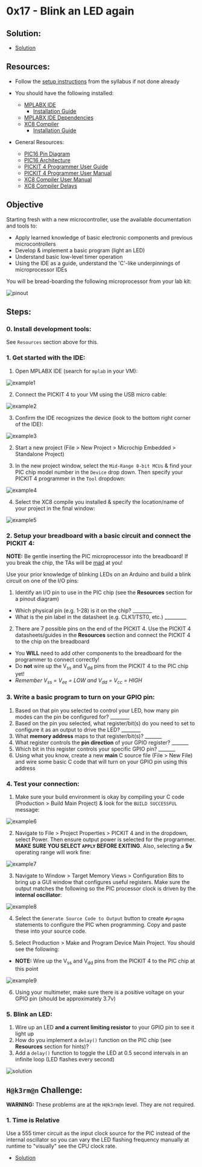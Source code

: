 # 0x17 - Blink an LED again

## Solution:

- [Solution](solution/solution.md)

## Resources:

- Follow the [setup instructions](../../syllabus.md#setup) from the syllabus if not done already

- You should have the following installed:

  - [MPLABX IDE](https://microchipdeveloper.com/install:mplabx-lin64)
    - [Installation Guide](https://microchipdeveloper.com/mplabx:installation)
  - [MPLABX IDE Dependencies](https://microchipdeveloper.com/install:mplabx-lin64)
  - [XC8 Compiler](http://www.microchip.com/mplabxc8linux)
    - [Installation Guide](https://www.microchipdeveloper.com/xc8:installation)

- General Resources:

  - [PIC16 Pin Diagram](http://ww1.microchip.com/downloads/en/DeviceDoc/41287D.pdf)
  - [PIC16 Architecture](http://ww1.microchip.com/downloads/en/DeviceDoc/41291F.pdf)
  - [PICKIT 4 Programmer User Guide](http://ww1.microchip.com/downloads/en/DeviceDoc/50002721A.pdf)
  - [PICKIT 4 Programmer User Manual](https://microchipdeveloper.com/pickit4:start)
  - [XC8 Compiler User Manual](http://ww1.microchip.com/downloads/en/devicedoc/50002053g.pdf)
  - [XC8 Compiler Delays](resources/XC8_delay.pdf)

## Objective

Starting fresh with a new microcontroller, use the available documentation and tools to:

- Apply learned knowledge of basic electronic components and previous microcontrollers
- Develop & implement a basic program (light an LED)
- Understand basic low-level timer operation
- Using the IDE as a guide, understand the 'C'-like underpinnings of microprocessor IDEs

You will be bread-boarding the following microprocessor from your lab kit:

![pinout](resources/pinout.png)

## Steps:

### 0. Install development tools:

See `Resources` section above for this.

### 1. Get started with the IDE:

1. Open MPLABX IDE (search for `mplab` in your VM):

![example1](resources/example1.png)

2. Connect the PICKIT 4 to your VM using the USB micro cable:

![example2](resources/example2.jpg)

3. Confirm the IDE recognizes the device (look to the bottom right corner of the IDE):

![example3](resources/example3.png)

2. Start a new project (File > New Project > Microchip Embedded > Standalone Project)

3. In the new project window, select the `Mid-Range 8-bit MCUs` & find your PIC chip model number in the `Device` drop down. Then specify your PICKIT 4 programmer in the `Tool` dropdown:

![example4](resources/example4.png)

4. Select the XC8 compile you installed & specify the location/name of your project in the final window:

![example5](resources/example5.png)

### 2. Setup your breadboard with a basic circuit and connect the PICKIT 4:

**NOTE:** Be gentle inserting the PIC microprocessor into the breadboard! If you break the chip, the TAs will be <u>mad</u> at you!

Use your prior knowledge of blinking LEDs on an Arduino and build a blink circuit on one of the I/O pins:

1. Identify an I/O pin to use in the PIC chip (see the **Resources** section for a pinout diagram)
  - Which physical pin (e.g. 1-28) is it on the chip? ________
  - What is the pin label in the datasheet (e.g. CLK1/TST0, etc.) _________
2. There are 7 possible pins on the end of the PICKIT 4. Use the PICKIT 4 datasheets/guides in the **Resources** section and connect the PICKIT 4 to the chip on the breadboard
  - You **WILL** need to add other components to the breadboard for the programmer to connect correctly!
  - Do **not** wire up the V<sub>ss</sub> and V<sub>dd</sub> pins from the PICKIT 4 to the PIC chip yet!
  - _Remember V<sub>ss</sub> = V<sub>ee</sub> = LOW and V<sub>dd</sub> = V<sub>cc</sub> = HIGH_

### 3. Write a basic program to turn on your GPIO pin:

1. Based on that pin you selected to control your LED, how many pin modes can the pin be configured for? ________
2. Based on the pin you selected, what register/bit(s) do you need to set to configure it as an output to drive the LED? ________
3. What **memory address** maps to that register/bit(s)? _______
4. What register controls the **pin direction** of your GPIO register? _______
5. Which bit in this register controls your specific GPIO pin? _______
6. Using what you know, create a new **main** C source file (File > New File) and wire some basic C code that will turn on your GPIO pin using this address

### 4. Test your connection:

1. Make sure your build environment is okay by compiling your C code (Production > Build Main Project) & look for the `BUILD SUCCESSFUL` message:

![example6](resources/example6.png)

2. Navigate to File > Project Properties > PICKIT 4 and in the dropdown, select Power. Then ensure output power is selected for the programmer. **MAKE SURE YOU SELECT `APPLY` BEFORE EXITING**. Also, selecting a **5v** operating range will work fine:

![example7](resources/example7.png)

3. Navigate to Window > Target Memory Views > Configuration Bits to bring up a GUI window that configures useful registers. Make sure the output matches the following so the PIC processor clock is driven by the **internal oscillator**:

![example8](resources/example8.png)

4. Select the `Generate Source Code to Output` button to create `#pragma` statements to configure the PIC when programming. Copy and paste these into your source code.

5. Select Production > Make and Program Device Main Project. You should see the following:
  - **NOTE:** Wire up the V<sub>ss</sub> and V<sub>dd</sub> pins from the PICKIT 4 to the PIC chip at this point

![example9](resources/example9.png)

6. Using your multimeter, make sure there is a positive voltage on your GPIO pin (should be approximately 3.7v)

### 5. Blink an LED:

1. Wire up an LED **and a current limiting resistor** to your GPIO pin to see it light up
2. How do you implement a `delay()` function on the PIC chip (see **Resources** section for hints)?
3. Add a `delay()` function to toggle the LED at 0.5 second intervals in an infinite loop (LED flashes every second)

![solution](solution/solution.gif)

## `H@k3rm@n` Challenge:

**WARNING:** These problems are at the `H@k3rm@n` level. They are not required.

### 1. Time is Relative

Use a 555 timer circuit as the input clock source for the PIC instead of the internal oscillator so you can vary the LED flashing frequency manually at runtime to "visually" see the CPU clock rate.

- [Solution](solution/hackerman.md)
